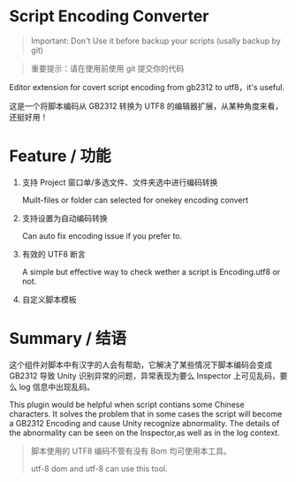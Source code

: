 # Script Encoding Converter

> Important: Don't Use it before backup your scripts (usally backup by git)

> 重要提示：请在使用前使用 git 提交你的代码

 Editor extension for covert script encoding from gb2312 to utf8，it's useful.

 这是一个将脚本编码从 GB2312 转换为 UTF8 的编辑器扩展，从某种角度来看，还挺好用！ 

 # Feature / 功能 

 1. 支持 Project 窗口单/多选文件、文件夹选中进行编码转换

    Muilt-files or folder can selected for onekey encoding convert 

 2. 支持设置为自动编码转换

    Can auto fix encoding issue if you prefer to.

 3. 有效的 UTF8 断言

    A simple but effective way to check wether a script is Encoding.utf8 or not.

 4. 自定义脚本模板

# Summary / 结语

 这个组件对脚本中有汉字的人会有帮助，它解决了某些情况下脚本编码会变成 GB2312 导致 Unity 识别异常的问题，异常表现为要么 Inspector 上可见乱码，要么 log 信息中出现乱码。

 This plugin would be helpful when script contians some Chinese characters. It solves the problem that in some cases the script will become a GB2312 Encoding and cause Unity  recognize abnormality. The details of the abnormality can be seen on the Inspector,as well as in the log context.

> 脚本使用的 UTF8 编码不管有没有 Bom 均可使用本工具。
>
> utf-8 dom and utf-8 can use this tool.
